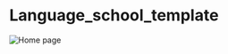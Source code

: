 # Language_school_template
![Home page](https://user-images.githubusercontent.com/83718464/118496996-464b5a00-b742-11eb-87b7-b73c4e5d6cc5.png)
